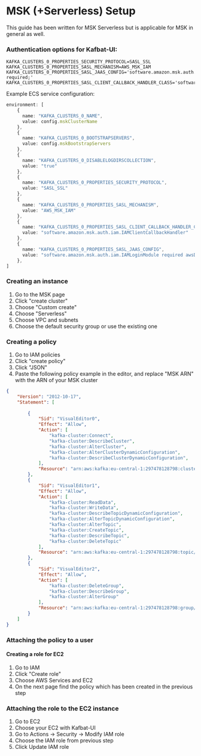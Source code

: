 # MSK (+Serverless) Setup

This guide has been written for MSK Serverless but is applicable for MSK in general as well.

### Authentication options for Kafbat-UI:

```properties
KAFKA_CLUSTERS_0_PROPERTIES_SECURITY_PROTOCOL=SASL_SSL
KAFKA_CLUSTERS_0_PROPERTIES_SASL_MECHANISM=AWS_MSK_IAM
KAFKA_CLUSTERS_0_PROPERTIES_SASL_JAAS_CONFIG='software.amazon.msk.auth.iam.IAMLoginModule required;'
KAFKA_CLUSTERS_0_PROPERTIES_SASL_CLIENT_CALLBACK_HANDLER_CLASS='software.amazon.msk.auth.iam.IAMClientCallbackHandler'
```

Example ECS service configuration:
```typescript
environment: [
    {
      name: "KAFKA_CLUSTERS_0_NAME",
      value: config.mskClusterName
    },
    {
      name: "KAFKA_CLUSTERS_0_BOOTSTRAPSERVERS",
      value: config.mskBootstrapServers
    },
    {
      name: "KAFKA_CLUSTERS_0_DISABLELOGDIRSCOLLECTION",
      value: "true"
    },
    {
      name: "KAFKA_CLUSTERS_0_PROPERTIES_SECURITY_PROTOCOL",
      value: "SASL_SSL"
    },
    {
      name: "KAFKA_CLUSTERS_0_PROPERTIES_SASL_MECHANISM",
      value: "AWS_MSK_IAM"
    },
    {
      name: "KAFKA_CLUSTERS_0_PROPERTIES_SASL_CLIENT_CALLBACK_HANDLER_CLASS",
      value: "software.amazon.msk.auth.iam.IAMClientCallbackHandler"
    },
    {
      name: "KAFKA_CLUSTERS_0_PROPERTIES_SASL_JAAS_CONFIG",
      value: "software.amazon.msk.auth.iam.IAMLoginModule required awsDebugCreds=true;"
    },
]
```

### Creating an instance

1. Go to the MSK page
2. Click "create cluster"
3. Choose "Custom create"
4. Choose "Serverless"
5. Choose VPC and subnets
6. Choose the default security group or use the existing one

### Creating a policy

1. Go to IAM policies
2. Click "create policy"
3. Click "JSON"
4. Paste the following policy example in the editor, and replace "MSK ARN" with the ARN of your MSK cluster

```json
{
    "Version": "2012-10-17",
    "Statement": [
        
        {
            "Sid": "VisualEditor0",
            "Effect": "Allow",
            "Action": [
                "kafka-cluster:Connect",
                "kafka-cluster:DescribeCluster",
                "kafka-cluster:AlterCluster",
                "kafka-cluster:AlterClusterDynamicConfiguration",
                "kafka-cluster:DescribeClusterDynamicConfiguration",
            ],
            "Resource": "arn:aws:kafka:eu-central-1:297478128798:cluster/test-wizard/7b39802a-21ac-48fe-b6e8-a7baf2ae2533-s2"
        },
        {
            "Sid": "VisualEditor1",
            "Effect": "Allow",
            "Action": [
                "kafka-cluster:ReadData",
                "kafka-cluster:WriteData",
                "kafka-cluster:DescribeTopicDynamicConfiguration",
                "kafka-cluster:AlterTopicDynamicConfiguration",
                "kafka-cluster:AlterTopic",
                "kafka-cluster:CreateTopic",
                "kafka-cluster:DescribeTopic",
                "kafka-cluster:DeleteTopic"
            ],
            "Resource": "arn:aws:kafka:eu-central-1:297478128798:topic/test-wizard/7b39802a-21ac-48fe-b6e8-a7baf2ae2533-s2/*"
        },
        {
            "Sid": "VisualEditor2",
            "Effect": "Allow",
            "Action": [
                "kafka-cluster:DeleteGroup",
                "kafka-cluster:DescribeGroup",
                "kafka-cluster:AlterGroup"
            ],
            "Resource": "arn:aws:kafka:eu-central-1:297478128798:group/test-wizard/7b39802a-21ac-48fe-b6e8-a7baf2ae2533-s2/*"
        }
    ]
}
```

### Attaching the policy to a user

#### Creating a role for EC2

1. Go to IAM
2. Click "Create role"
3. Choose AWS Services and EC2
4. On the next page find the policy which has been created in the previous step

### Attaching the role to the EC2 instance

1. Go to EC2
2. Choose your EC2 with Kafbat-UI
3. Go to Actions -> Security -> Modify IAM role
4. Choose the IAM role from previous step
5. Click Update IAM role
